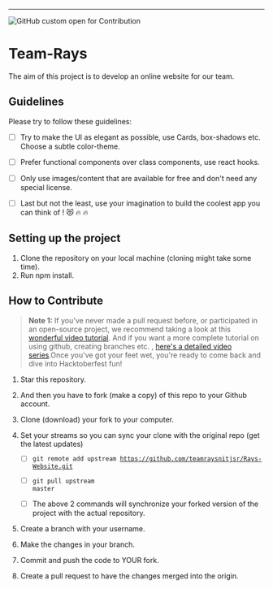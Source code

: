 ---

![GitHub custom open for Contribution](https://img.shields.io/static/v1?label=Open%20For&message=Contribution&color=%3CCOLOR%3E)

# Team-Rays

The aim of this project is to develop an online website for our team.


## Guidelines

Please try to follow these guidelines:

- [ ] Try to make the UI as elegant as possible, use Cards, box-shadows etc. Choose a subtle color-theme.

- [ ] Prefer functional components over class components, use react hooks.

- [ ] Only use images/content that are available for free and don't need any special license.

- [ ] Last but not the least, use your imagination to build the coolest app you can think of ! :heart_eyes_cat: :fire: :fire:

## Setting up the project

1. Clone the repository on your local machine (cloning might take some time).
2. Run npm install.


## How to Contribute

> **Note 1:** If you've never made a pull request before, or participated in an open-source project, we recommend taking a look at this [wonderful video tutorial](https://youtu.be/ZI2D0CI4TXs). And if you want a more complete tutorial on using github, creating branches etc. , [here's a detailed video series](https://www.youtube.com/watch?v=3RjQznt-8kE&list=PL4cUxeGkcC9goXbgTDQ0n_4TBzOO0ocPR).Once you've got your feet wet, you're ready to come back and dive into Hacktoberfest fun!

1. Star this repository.

2. And then you have to fork (make a copy) of this repo to your Github account.

3. Clone (download) your fork to your computer.

4. Set your streams so you can sync your clone with the original repo (get the latest updates)

   - [ ] <code>git remote add upstream https://github.com/teamraysnitjsr/Rays-Website.git</code>

   - [ ] <code>git pull upstream master</code>

   - [ ] The above 2 commands will synchronize your forked version of the project with the actual repository.

5. Create a branch with your username.

6. Make the changes in your branch. 

7. Commit and push the code to YOUR fork.

8. Create a pull request to have the changes merged into the origin.